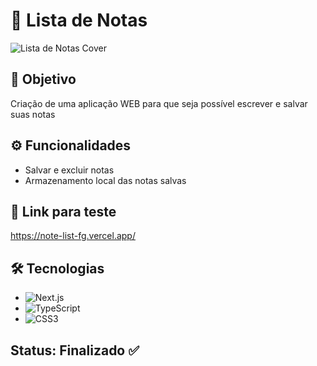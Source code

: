 # 📒 Lista de Notas

![Lista de Notas Cover](https://i.imgur.com/E0w9MXL.png)

## 🎯 Objetivo

Criação de uma aplicação WEB para que seja possível escrever e salvar suas notas

## ⚙️ Funcionalidades

- Salvar e excluir notas
- Armazenamento local das notas salvas

## 🔗 Link para teste

https://note-list-fg.vercel.app/

## 🛠 Tecnologias

- ![Next.js](https://img.shields.io/badge/Next-black?style=for-the-badge&logo=next.js&logoColor=white)
- ![TypeScript](https://img.shields.io/badge/TypeScript-007ACC?style=for-the-badge&logo=typescript&logoColor=white)
- ![CSS3](https://img.shields.io/badge/CSS3-1572B6?style=for-the-badge&logo=css3&logoColor=white)

## Status: Finalizado ✅
